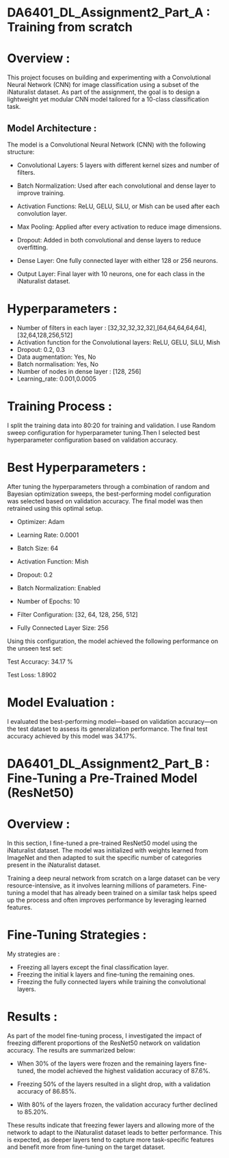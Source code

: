 # DA6401_DL_Assignment2_Part_A : Training from scratch
# Overview :
This project focuses on building and experimenting with a Convolutional Neural Network (CNN) for image classification using a subset of the iNaturalist dataset. As part of the assignment, the goal is to design a lightweight yet modular CNN model tailored for a 10-class classification task.

## Model Architecture :
The model is a Convolutional Neural Network (CNN) with the following structure:

* Convolutional Layers: 5 layers with different kernel sizes and number of filters.

* Batch Normalization: Used after each convolutional and dense layer to improve training.

* Activation Functions: ReLU, GELU, SiLU, or Mish can be used after each convolution layer.

* Max Pooling: Applied after every activation to reduce image dimensions.

* Dropout: Added in both convolutional and dense layers to reduce overfitting.

* Dense Layer: One fully connected layer with either 128 or 256 neurons.

* Output Layer: Final layer with 10 neurons, one for each class in the iNaturalist dataset.

# Hyperparameters :
* Number of filters in each layer : [32,32,32,32,32],[64,64,64,64,64],[32,64,128,256,512]
* Activation function for the Convolutional layers: ReLU, GELU, SiLU, Mish
* Dropout: 0.2, 0.3
* Data augmentation: Yes, No
* Batch normalisation: Yes, No
* Number of nodes in dense layer : [128, 256]
* Learning_rate: 0.001,0.0005
# Training Process :
I split the training data into 80:20 for training and validation.
I use Random sweep configuration for hyperparameter tuning.Then I selected best hyperparameter configuration based on validation accuracy.
# Best Hyperparameters :
After tuning the hyperparameters through a combination of random and Bayesian optimization sweeps, the best-performing model configuration was selected based on validation accuracy. The final model was then retrained using this optimal setup.

* Optimizer: Adam

* Learning Rate: 0.0001

* Batch Size: 64

* Activation Function: Mish

* Dropout: 0.2

* Batch Normalization: Enabled

* Number of Epochs: 10

* Filter Configuration: [32, 64, 128, 256, 512]

* Fully Connected Layer Size: 256

Using this configuration, the model achieved the following performance on the unseen test set:

Test Accuracy: 34.17 %

Test Loss: 1.8902

# Model Evaluation :
I evaluated the best-performing model—based on validation accuracy—on the test dataset to assess its generalization performance. The final test accuracy achieved by this model was 34.17%.


# DA6401_DL_Assignment2_Part_B : Fine-Tuning a Pre-Trained Model (ResNet50)
# Overview :
In this section, I fine-tuned a pre-trained ResNet50 model using the iNaturalist dataset. The model was initialized with weights learned from ImageNet and then adapted to suit the specific number of categories present in the iNaturalist dataset.

Training a deep neural network from scratch on a large dataset can be very resource-intensive, as it involves learning millions of parameters. Fine-tuning a model that has already been trained on a similar task helps speed up the process and often improves performance by leveraging learned features.

# Fine-Tuning Strategies :
My strategies are :
* Freezing all layers except the final classification layer.
* Freezing the initial k layers and fine-tuning the remaining ones.
* Freezing the fully connected layers while training the convolutional layers.

# Results :
As part of the model fine-tuning process, I investigated the impact of freezing different proportions of the ResNet50 network on validation accuracy. The results are summarized below:

* When 30% of the layers were frozen and the remaining layers fine-tuned, the model achieved the highest validation accuracy of 87.6%.

* Freezing 50% of the layers resulted in a slight drop, with a validation accuracy of 86.85%.

* With 80% of the layers frozen, the validation accuracy further declined to 85.20%.

These results indicate that freezing fewer layers and allowing more of the network to adapt to the iNaturalist dataset leads to better performance. This is expected, as deeper layers tend to capture more task-specific features and benefit more from fine-tuning on the target dataset.


